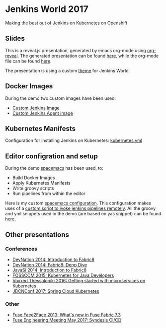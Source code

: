 # Jenkins World 2017
Making the best out of Jenkins on Kubernetes on Openshift

## Slides
This is a reveal.js presentation, generated by emacs org-mode using [org-reveal](https://github.com/yjwen/org-reveal).
The generated presentation can be found [here](index.html), while the org-mode file can be found [here](index.org).

The presentation is using a custom [theme](css/themes/jenkinsworld.css) for Jenkins World.

## Docker Images
During the demo two custom images have been used:
- [Custom Jenkins Image](workspace/images/jenkins/Dockerfile)
- [Custom Jenkins Agent Image](workspace/images/agent/Dockerfile)

## Kubernetes Manifests

Configuration for installing Jenkins on Kubernetes: [kubernetes.yml](workspace/kubernetes/kubernetes.yml)

## Editor configration and setup

During the demo [spacemacs](https://github.com/syl20bnr/spacemacs) has been used, to:

- Build Docker Images
- Apply Kubernetes Manifests
- Write groovy scripts
- Run pipelines from within the editor

Here is my custom [spacemacs configuration](workspace/editor/.spacemacs).
This configuration makes uses of a [custom script to ivoke jenkins pipelines remotely](workspace/editor/run-jenkins-pipeline).
All the groovy and yml snippets used in the demo (are based on yas snippet) can be found [here](workspace/editor/snippets).

## Other presentations
### Conferences

- [DevNation 2014: Introduction to Fabric8](https://github.com/iocanel/presentations/tree/2014-devnation-introduction-to-fabric8)
- [DevNation 2014: Fabric8: Depp Dive](https://github.com/iocanel/presentations/tree/2014-devnation-fabric8-deep-dive)
- [JavaSi 2014: Introduction to Fabric8](https://github.com/iocanel/presentations/tree/2014-javasi-introduction-to-fabric8)
- [FOSSCOM 2015: Kubernetes for Java Developers](https://github.com/iocanel/presentations/tree/2015-fosscom-kubernetes-for-java-developers)
- [Voxxed Thessaloniki 2016: Getting started with microservices on Kubernetes](https://github.com/iocanel/presentations/tree/2016-voxxed@thessaloniki-getting-started-with-microservices-on-kubernetes)
- [JBCNConf 2017: Spring Cloud Kubernetes](https://github.com/iocanel/presentations/tree/2017-jbcnconf-spring-cloud-kubernetes)
### Other
- [Fuse Face2Face 2013: What's new in Fuse Fabric 7.3](https://github.com/iocanel/presentations/tree/2013-fusef2f-whats-new-in-fuse-fabric-7-3)
- [Fuse Engineering Meeting May 2017: Syndesis CI/CD](https://github.com/iocanel/presentations/tree/2017-fuseeng-syndesis-ci-cd)
